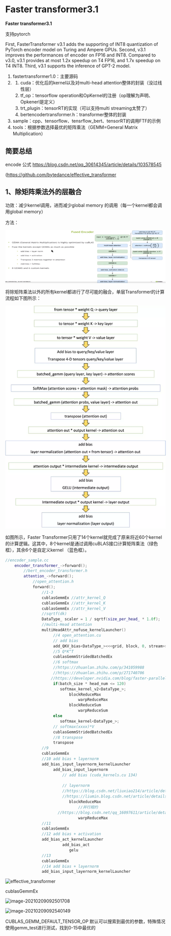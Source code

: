 # **Faster transformer3.1**

**Faster transformer3.1**

支持pytorch

First, FasterTransformer v3.1 adds the supporting of INT8 quantization of PyTorch encoder model on Turing and Ampere GPUs. Second, v3.1 improves the performances of encoder on FP16 and INT8. Compared to v3.0, v3.1 provides at most 1.2x speedup on T4 FP16, and 1.7x speedup on T4 INT8. Third, v3.1 supports the inference of GPT-2 model.



1. fastertransformer1.0：主要源码
2. 1. cuda：优化后的kernel以及对multi-head attention整体的封装（没过线性层）
   2. tf_op：tensorflow operation和OpKernel的注册（op理解为声明、Opkenerl是定义）
   3. trt_plugin：tensorRT的实现（可以支持multi streaming太赞了）
   4. bertencodertransformer.h：transformer整体的封装
3. sample：cpp、tensorflow、tensrflow_bert、tensorRT的调用FTF的示例
4. tools：根据参数选择最优的矩阵乘法（GEMM=General Matrix Multiplication）

## 简要总结

encode 公式 https://blog.csdn.net/qq_30614345/article/details/103578545



(https://github.com/bytedance/effective_transformer

## 1、除矩阵乘法外的层融合

功效：减少kernel调用，进而减少global memory 的调用（每一个kernel都会调用global memory）

方法：



![1_1](./pic/1_1.png)

将除矩阵乘法以外的所有kernel都进行了尽可能的融合，单层Transformer的计算流程如下图所示：

![640](./pic/640.webp)

如图所示，Faster Transformer只用了14个kernel就完成了原来将近60个kernel的计算逻辑。这其中，8个kernel是通过调用cuBLAS接口计算矩阵乘法（绿色框），其余6个是自定义kernel （蓝色框）。







```c++
//encoder_sample.cc
	encoder_transformer_->forward();
		//bert_encoder_transformer.h
		attention_->forward();
			//open_attention.h
			forward();
				//1-3
				cublasGemmEx //attr_kernel_Q 
                cublasGemmEx //attr_kernel_K
                cublasGemmEx //attr_kernel_V
                //sqrtf(dk)
                DataType_ scaler = 1 / sqrtf(size_per_head_ * 1.0f);
				//multi-Head attention
      			multiHeadAttr_nofuse_kernelLauncher()
                     //4 open_attention.cu  
                     // add bias
                     add_QKV_bias<DataType_><<<grid, block, 0, stream>>>
                     //5 Q*K^T
                     cublasGemmStridedBatchedEx
                     //6 softmax 
                     //https://zhuanlan.zhihu.com/p/341059988
                     //https://zhuanlan.zhihu.com/p/271740706
                    //https://developer.nvidia.com/blog/faster-parallel-reductions-kepler/
                     if(batch_size * head_num <= 120)
						softmax_kernel_v2<DataType_>;
							blockReduceMax
                                warpReduceMax
                            blockReduceSum
                                warpReduceSum
   					 else
                        softmax_kernel<DataType_>;
				     // softmax(xxxx)*V
                     cublasGemmStridedBatchedEx
                     //8 transpose
                     transpose
                //9
                cublasGemmEx
                //10 add bias + layernorm
                add_bias_input_layernorm_kernelLauncher
                     add_bias_input_layernorm
                         // add bias (cuda_kernels.cu 134)
                         
                         // layernorm  
                         //https://blog.csdn.net/liuxiao214/article/details/81037416
                         //https://liumin.blog.csdn.net/article/details/85075706
							blockReduceMax
                         		//并行规约                      	    				                          //https://blog.csdn.net/wujianing_110117/article/details/113363255
                       //https://blog.csdn.net/qq_16097611/article/details/51585379
                                warpReduceMax
                //11
                cublasGemmEx    
                //12 add bias + activation
                add_bias_act_kernelLauncher
                         add_bias_act
                         	gelu
                //13
                cublasGemmEx
                //14 add bias + layernorm
                add_bias_input_layernorm_kernelLauncher


```

![effective_transformer](/home/yaoym/code/3rd_tool/DeepLearningExamples-master/FasterTransformer/v3.1/docs/images/effective_transformer.png)

cublasGemmEx

![image-20210209092501708](/home/yaoym/.config/Typora/typora-user-images/image-20210209092501708.png)

![image-20210209092540149](/home/yaoym/.config/Typora/typora-user-images/image-20210209092540149.png)

CUBLAS_GEMM_DEFAULT_TENSOR_OP 默认可以搜索到最优的参数，特殊情况使用gemm_test进行测试，找到0-15中最优的